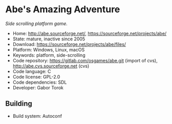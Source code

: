 # Abe's Amazing Adventure

_Side scrolling platform game._

- Home: http://abe.sourceforge.net/, https://sourceforge.net/projects/abe/
- State: mature, inactive since 2005
- Download: https://sourceforge.net/projects/abe/files/
- Platform: Windows, Linux, macOS
- Keywords: platform, side-scrolling
- Code repository: https://gitlab.com/osgames/abe.git (import of cvs), http://abe.cvs.sourceforge.net (cvs)
- Code language: C
- Code license: GPL-2.0
- Code dependencies: SDL
- Developer: Gabor Torok

## Building

- Build system: Autoconf